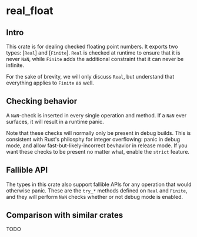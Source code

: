 # real_float

## Intro
This crate is for dealing checked floating point numbers.
It exports two types: [`Real`] and [`Finite`]. `Real` is checked at runtime
to ensure that it is never `NaN`, while `Finite` adds the additional constraint
that it can never be infinite.

For the sake of brevity, we will only discuss `Real`, but understand that
everything applies to `Finite` as well.

## Checking behavior
A `NaN`-check is inserted in every single operation and method. If a `NaN`
ever surfaces, it will result in a runtime panic.

Note that these checks will normally only be present in debug builds.
This is consistent with Rust's philosphy for integer overflowing: panic
in debug mode, and allow fast-but-likely-incorrect bevhavior in release mode.
If you want these checks to be present no matter what, enable the `strict` feature.

## Fallible API
The types in this crate also support fallible APIs for any operation that would
otherwise panic. These are the `try_*` methods defined on `Real` and `Finite`,
and they will perform `NaN` checks whether or not debug mode is enabled.

## Comparison with similar crates
TODO
